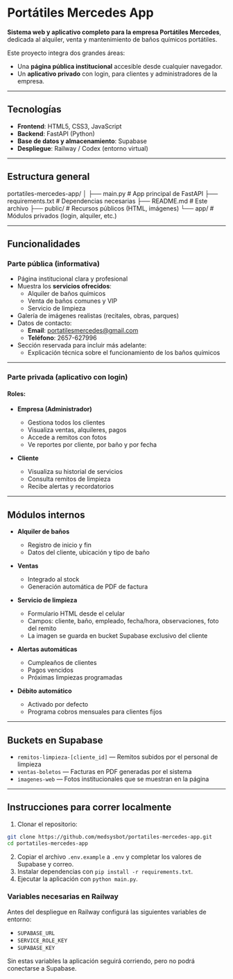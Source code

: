 # Portátiles Mercedes App

**Sistema web y aplicativo completo para la empresa Portátiles Mercedes**, dedicada al alquiler, venta y mantenimiento de baños químicos portátiles.

Este proyecto integra dos grandes áreas:
- Una **página pública institucional** accesible desde cualquier navegador.
- Un **aplicativo privado** con login, para clientes y administradores de la empresa.

---

## Tecnologías

- **Frontend**: HTML5, CSS3, JavaScript
- **Backend**: FastAPI (Python)
- **Base de datos y almacenamiento**: Supabase
- **Despliegue**: Railway / Codex (entorno virtual)

---

## Estructura general

portatiles-mercedes-app/
│
├── main.py # App principal de FastAPI
├── requirements.txt # Dependencias necesarias
├── README.md # Este archivo
├── public/ # Recursos públicos (HTML, imágenes)
└── app/ # Módulos privados (login, alquiler, etc.)


---

## Funcionalidades

### Parte pública (informativa)

- Página institucional clara y profesional
- Muestra los **servicios ofrecidos**:
  - Alquiler de baños químicos
  - Venta de baños comunes y VIP
  - Servicio de limpieza
- Galería de imágenes realistas (recitales, obras, parques)
- Datos de contacto:
  - **Email**: portatilesmercedes@gmail.com
  - **Teléfono**: 2657-627996
- Sección reservada para incluir más adelante:
  - Explicación técnica sobre el funcionamiento de los baños químicos

---

### Parte privada (aplicativo con login)

#### Roles:
- **Empresa (Administrador)**
  - Gestiona todos los clientes
  - Visualiza ventas, alquileres, pagos
  - Accede a remitos con fotos
  - Ve reportes por cliente, por baño y por fecha

- **Cliente**
  - Visualiza su historial de servicios
  - Consulta remitos de limpieza
  - Recibe alertas y recordatorios

---

## Módulos internos

- **Alquiler de baños**
  - Registro de inicio y fin
  - Datos del cliente, ubicación y tipo de baño

- **Ventas**
  - Integrado al stock
  - Generación automática de PDF de factura

- **Servicio de limpieza**
  - Formulario HTML desde el celular
  - Campos: cliente, baño, empleado, fecha/hora, observaciones, foto del remito
  - La imagen se guarda en bucket Supabase exclusivo del cliente

- **Alertas automáticas**
  - Cumpleaños de clientes
  - Pagos vencidos
  - Próximas limpiezas programadas

- **Débito automático**
  - Activado por defecto
  - Programa cobros mensuales para clientes fijos

---

## Buckets en Supabase

- `remitos-limpieza-[cliente_id]` — Remitos subidos por el personal de limpieza
- `ventas-boletos` — Facturas en PDF generadas por el sistema
- `imagenes-web` — Fotos institucionales que se muestran en la página

---

## Instrucciones para correr localmente

1. Clonar el repositorio:
```bash
git clone https://github.com/medsysbot/portatiles-mercedes-app.git
cd portatiles-mercedes-app
```
2. Copiar el archivo `.env.example` a `.env` y completar los valores de Supabase y correo.
3. Instalar dependencias con `pip install -r requirements.txt`.
4. Ejecutar la aplicación con `python main.py`.

### Variables necesarias en Railway
Antes del despliegue en Railway configurá las siguientes variables de entorno:
- `SUPABASE_URL`
- `SERVICE_ROLE_KEY`
- `SUPABASE_KEY`

Sin estas variables la aplicación seguirá corriendo, pero no podrá conectarse a Supabase.
